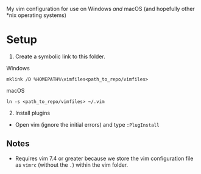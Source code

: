 My vim configuration for use on Windows *and* macOS (and hopefully other \*nix operating systems)

# Setup
1. Create a symbolic link to this folder.

Windows
```
mklink /D %HOMEPATH%\vimfiles<path_to_repo/vimfiles>
```

macOS
```
ln -s <path_to_repo/vimfiles> ~/.vim
```
2. Install plugins
* Open vim (ignore the initial errors) and type `:PlugInstall`

## Notes
-  Requires vim 7.4 or greater because we store the vim configuration file as `vimrc` (without the `.`) within the vim folder.
